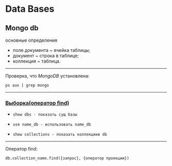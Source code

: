 # Data Bases

## Mongo db
основные определения

+ поле документа ~ ячейка таблицы;
+ документ ~ строка в таблице;
+ коллекция ~ таблица.

-------------------------------------

Проверка, что _MongoDB_ установлена:

`ps aux | grep mongo`

-------------------------------------

### [Выборка(оператор find)](https://docs.mongodb.com/manual/reference/method/db.collection.find/#db.collection.find)

+ `show dbs - показать сущ базы`

+ `use name_db - использовать name_db`

+ `show collections - показать коллекциив db`
-------------------------------------
Оператор find:

`db.collection_name.find({запрос}, {оператор проекции})`




